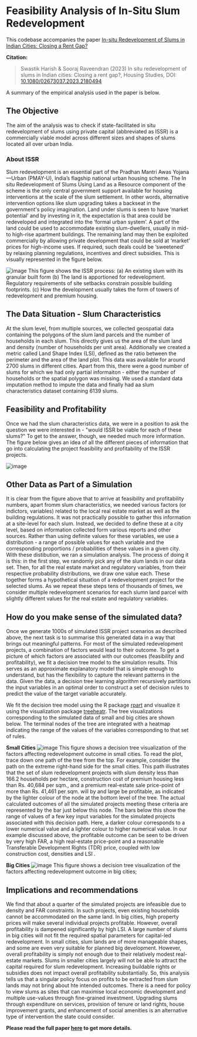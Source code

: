 
# Feasibility Analysis of In-Situ Slum Redevelopment

This codebase accompanies the paper [In-situ Redevelopment of Slums in Indian Cities: Closing a Rent Gap?](https://www.tandfonline.com/doi/full/10.1080/02673037.2023.2180494)

**Citation:** 
>    Swastik Harish & Sooraj Raveendran (2023) In situ redevelopment of slums in Indian cities: Closing a rent gap?, Housing Studies, DOI: [10.1080/02673037.2023.2180494](https://www.tandfonline.com/doi/full/10.1080/02673037.2023.2180494)

A summary of the empirical analysis used in the paper is below.

## The Objective

The aim of the analysis was to check if state-facilitated in situ redevelopment of slums using private capital (abbreviated as ISSR) is a commercially viable model across different sizes and shapes of slums located all over urban India. 

### About ISSR

Slum redevelopment is an essential part of the Pradhan Mantri Awas Yojana—Urban (PMAY-U), India’s flagship national urban housing scheme. The In situ Redevelopment of Slums Using Land as a Resource component of the scheme is the only central government support available for housing interventions at the scale of the slum settlement. In other words, alternative intervention options like slum upgrading takes a backseat in the government's policy imagination. Land under slums is seen to have ‘market potential’ and by investing in it, the expectation is that area could be redeveloped and integrated into the ‘formal urban system’. A part of the land could be used to accommodate existing slum-dwellers, usually in mid- to high-rise apartment buildings. The remaining land may then be exploited commercially by allowing private development that could be sold at ‘market’ prices for high-income uses. If required, such deals could be ‘sweetened’ by relaxing planning regulations, incentives and direct subsidies. This is visually represented in the figure below. 

![image](https://user-images.githubusercontent.com/10476691/222949904-325b05e9-cf39-47d0-87a2-c8958b9fdfc7.png)
This figure shows the ISSR process: (a) An existing slum with its granular built form (b) The land is apportioned for redevelopment. Regulatory requirements of site setbacks constrain possible building footprints. (c) How the development usually takes the form of towers of redevelopment and premium housing.

## The Data Situation - Slum Characteristics

At the slum level, from multiple sources, we collected geospatial data containing the polygons of the slum land parcels and the number of households in each slum. This directly gives us the area of the slum land and density (number of households per unit area). Additionally we created a metric called Land Shape Index (LSI), defined as the ratio between the perimeter and the area of the land plot. This data was available for around 2700 slums in different cities. Apart from this, there were a good number of slums for which we had only partial informaiton - either the number of households or the spatial polygon was missing. We used a standard data imputation method to impute the data and finally had aa slum characteristics dataset containing 6139 slums. 

## Feasibility and Profitability

Once we had the slum characteristics data, we were in a position to ask the question we were interested in - "would ISSR be viable for each of these slums?" To get to the answer, though, we needed much more information. The figure below gives an idea of all the different pieces of information that go into calculating the project feasibility and profitability of the ISSR projects. 

![image](https://user-images.githubusercontent.com/10476691/222950712-744a60ad-1911-4c72-91d3-5d1799d68e7a.png)


## Other Data as Part of a Simulation

It is clear from the figure above that to arrive at feasibility and profitability numbers, apart fromm slum characteristics, we needed various factors (or indictors, variables) related to the local real estate market as well as the building regulations. It was not practically possible to gather this information at a site-level for each slum. Instead, we decided to define these at a city level, based on information collected form various reports and other sources. Rather than using definite values for these variables, we use a distribution - a range of possible values for each variable and the corresponding proportions / probabilities of these values in a given city. With these distibution, we ran a simulation analysis. The process of doing it is this: in the first step, we randomly pick any of the slum lands in our data set. Then, for all the real estate market and regulatory variables, from their respective probability distributions, we draw one value each. These together forms a hypothetical situation of a redevelopment project for the selected slums. As we repeat these steps tens of thousands of times, we consider multiple redevelopment scenarios for each slumn land parcel with slightly different values for the real estate and regulatory variables. 

## How do you make sense of the simulated data?

Once we generate 1000s of simulated ISSR project scenarios as described above, the next task is to summarise this generated data in a way that brings out meaningful patterns. For most of the simulated redevelopment projects, a combination of factors would lead to their outcome. To get a picture of which factors are associated with our outcomes (feasibility and profitability), we fit a decision tree model to the simulation results. This serves as an approximate explanatory model that is simple enough to understand, but has the flexibility to capture the relevant patterns in the data. Given the data, a decision tree learning algorithm recursively partitions the input variables in an optimal order to construct a set of decision rules to predict the value of the target variable accurately.

We fit the decision tree model using the R package [rpart](https://github.com/bethatkinson/rpart) and visualize it using the visualization package [treeheatr](https://doi.org/10.1093/bioinformatics/btaa662). The tree visualizations corresponding to the simulated data of small and big cities are shown below. The terminal nodes of the tree are integrated with a heatmap indicating the range of the values of the variables corresponding to that set of rules.

**Small Cities**
![image](https://user-images.githubusercontent.com/10476691/222952458-be3e44c9-55d3-4c0d-b8ba-e18a3acd7dfe.png)
This figure shows a decision tree visualization of the factors affecting redevelopment outcome in small cities. To read the plot, trace down one path of the tree from the top. For example, consider the path on the extreme right-hand side for the small cities. This path illustrates that the set of slum redevelopment projects with slum density less than 166.2 households per hectare, construction cost of premium housing less than Rs. 40,684 per sqm., and a premium real-estate sale price-point of more than Rs. 41,461 per sqm. will by and large be profitable, as indicated by the lighter colour of the node at the bottom level of the tree. The actual calculated outcomes of all the simulated projects meeting these criteria are represented by the bar just below this node. The bars below this show the range of values of a few key input variables for the simulated projects associated with this decision path. Here, a darker colour corresponds to a lower numerical value and a lighter colour to higher numerical value. In our example discussed above, the profitable outcome can be seen to be driven by very high FAR, a high real-estate price-point and a reasonable Transferable Development Rights (TDR) price, coupled with low construction cost, densities and LSI .

**Big Cities**
![image](https://user-images.githubusercontent.com/10476691/222952485-bfc151bb-1b4e-449e-aef5-2f51a1a9b6c7.png)
This figure shows a decision tree visualization of the factors affecting redevelopment outcome in big cities;


## Implications and recommendations

We find that about a quarter of the simulated projects are infeasible due to density and FAR constraints. In such projects, even existing households cannot be accommodated on the same land. In big cities, high property prices will make several individual projects profitable. However, overall profitability is dampened significantly by high LSI. A large number of slums in big cities will not fit the required spatial parameters for capital-led redevelopment. In small cities, slum lands are of more manageable shapes, and some are even very suitable for planned big development. However, overall profitability is simply not enough due to their relatively modest real-estate markets. Slums in smaller cities largely will not be able to attract the capital required for slum redevelopment. Increasing buildable rights or subsidies does not impact overall profitability substantially. So, this analysis tells us that a singular policy focus on profits to be extracted from slum lands may not bring about hte intended outcomes. There is a need for policy to view slums as sites that can maximise local economic development and multiple use-values through fine-grained investment. Upgrading slums through expenditure on services, provision of tenure or land rights, house improvement grants, and enhancement of social amenities is an alternative type of intervention the state could consider.

**Please read the full paper [here](https://www.tandfonline.com/doi/full/10.1080/02673037.2023.2180494) to get more details.**
